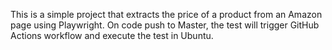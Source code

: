This is a simple project that extracts the price of a product from an Amazon page using Playwright. On code push to Master, the test will trigger GitHub Actions workflow and execute the test in Ubuntu.
